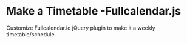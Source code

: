 # Make a Timetable -Fullcalendar.js
Customize Fullcalendar.io jQuery plugin to make it a weekly timetable/schedule.
